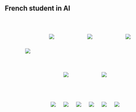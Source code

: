 ## French student in AI

<p align="center">
  <img src="https://img.shields.io/badge/Python-3776AB?style=flat&logo=python&logoColor=white" style="margin: 5px;">
  <img src="https://img.shields.io/badge/Pandas-150458?style=flat&logo=pandas&logoColor=white" style="margin: 50px;">
  <img src="https://img.shields.io/badge/TensorFlow-FF6F00?style=flat&logo=TensorFlow&logoColor=white" style="margin: 50px;">
  <img src="https://img.shields.io/badge/Matplotlib-263238?style=flat&logo=DataVisualization&logoColor=white" style="margin: 50px;">
  <img src="https://img.shields.io/badge/scikit_learn-F7931E?style=flat&logo=scikit-learn&logoColor=white" style="margin: 50px;">
  <img src="https://img.shields.io/badge/Power_BI-F2C811?style=flat&logo=powerbi&logoColor=black" style="margin: 50px;">
</p>
<p align="center">
  <img src="https://img.shields.io/badge/Tableau-E97627?style=flat&logo=Tableau&logoColor=white" style="margin: 10px;">
  <img src="https://img.shields.io/badge/SQL-4479A1?style=flat&logo=MySQL&logoColor=white" style="margin: 10px;">
  <img src="https://img.shields.io/badge/DBeaver-4479A1?style=flat&logo=DBeaver&logoColor=white" style="margin: 10px;">
  <img src="https://img.shields.io/badge/MongoDB-47A248?style=flat&logo=mongodb&logoColor=white" style="margin: 10px;">
  <img src="https://img.shields.io/badge/Azure-0089D6?style=flat&logo=microsoftazure&logoColor=white" style="margin: 10px;">
  <img src="https://img.shields.io/badge/Docker-2496ED?style=flat&logo=docker&logoColor=white" style="margin: 10px;">









